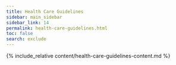 ```yaml
---
title: Health Care Guidelines
sidebar: main_sidebar
sidebar_link: 14
permalink: health-care-guidelines.html
toc: false
search: exclude
---
```


{% include_relative content/health-care-guidelines-content.md %}